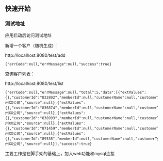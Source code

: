 
## 快速开始


### 测试地址

应用启动后访问测试地址

新增一个客户（随机生成）：

http://localhost:8080/test/add 

````
{"errCode":null,"errMessage":null,"success":true}
````

查询客户列表：

http://localhost:8080/test/list 

````
{"errCode":null,"errMessage":null,"total":5,"data":[{"extValues":{},"customerId":"832802","memberId":null,"customerName":null,"customerType":null,"companyName":"杭州XX公司","source":null},{"extValues":{},"customerId":"836874","memberId":null,"customerName":null,"customerType":null,"companyName":"杭州XX公司","source":null},{"extValues":{},"customerId":"838993","memberId":null,"customerName":null,"customerType":null,"companyName":"杭州XX公司","source":null},{"extValues":{},"customerId":"871459","memberId":null,"customerName":null,"customerType":null,"companyName":"杭州XX公司","source":null},{"extValues":{},"customerId":"89538","memberId":null,"customerName":null,"customerType":null,"companyName":"杭州XX公司","source":null}],"success":true}
````

主要工作是在脚手架的基础上，加入web功能和mysql连接